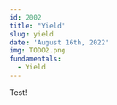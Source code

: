 ```yaml
---
id: 2002
title: "Yield"
slug: yield
date: 'August 16th, 2022'
img: TODO2.png
fundamentals:
  - Yield
---
```


Test! 